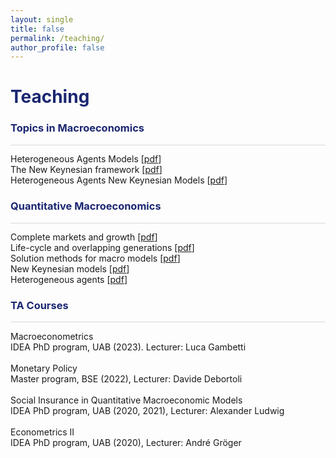 ```yaml
---
layout: single
title: false
permalink: /teaching/
author_profile: false
---
```

<h1 style="color:rgb(27,39,113);">Teaching</h1> 

<h3 style="color:rgb(27,39,113);">Topics in Macroeconomics</h3> 

<hr style = "height:0.5px;border-width:0;color:gray;background-color:rgb(216,216,216)">
 
Heterogeneous Agents Models [[pdf](/upload/notes/Topics/Chapter1.pdf)] <br> 
The New Keynesian framework [[pdf](/upload/notes/Topics/Chapter2.pdf)] <br> 
Heterogeneous Agents New Keynesian Models  [[pdf](/upload/notes/Topics/Chapter3.pdf)] <br> 

<h3 style="color:rgb(27,39,113);">Quantitative Macroeconomics</h3> 

<hr style = "height:0.5px;border-width:0;color:gray;background-color:rgb(216,216,216)">
 
Complete markets and growth [[pdf](/upload/notes/Chapter1.pdf)] <br> 
Life-cycle and overlapping generations [[pdf](/upload/notes/Chapter2.pdf)] <br> 
Solution methods for macro models  [[pdf](/upload/notes/Chapter3.pdf)] <br> 
New Keynesian models  [[pdf](/upload/notes/Chapter4.pdf)] <br> 
Heterogeneous agents  [[pdf](/upload/notes/Chapter5.pdf)] <br> 

<h3 style="color:rgb(27,39,113);">TA Courses</h3> 

<hr style = "height:0.5px;border-width:0;color:gray;background-color:rgb(216,216,216)">

Macroeconometrics<br>
IDEA PhD program, UAB (2023). Lecturer: Luca Gambetti<br>
  <br>
Monetary Policy<br>
Master program, BSE (2022), Lecturer: Davide Debortoli<br>
 <br>
Social Insurance in Quantitative Macroeconomic Models<br>
IDEA PhD program, UAB (2020, 2021), Lecturer: Alexander Ludwig<br>
 <br>
Econometrics II<br>
IDEA PhD program, UAB (2020), Lecturer: André Gröger<br>
 <br>
  <br>
    <br>
      <br>
        <br>
          <br>
            <br>
              <br>
                <br>
                  <br>
                    <br>

